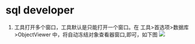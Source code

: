 # sql developer
1. 工具打开多个窗口，工具默认是只能打开一个窗口。在 工具>首选项>数据库>ObjectViewer 中，将自动冻结对象查看器窗口,即可，如下图
  ![](https://csdn-code.oss.aliyuncs.com/php-upload-images/20170516-1021-404-9064/1351749267_2927.png)